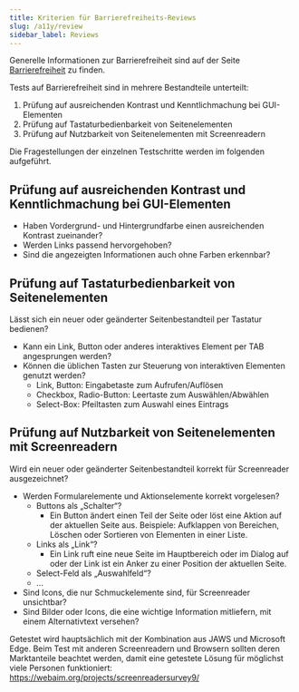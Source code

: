 ```yaml
---
title: Kriterien für Barrierefreiheits-Reviews
slug: /a11y/review
sidebar_label: Reviews
---
```


Generelle Informationen zur Barrierefreiheit sind auf der Seite [Barrierefreiheit](start) zu finden.

Tests auf Barrierefreiheit sind in mehrere Bestandteile unterteilt:

1. Prüfung auf ausreichenden Kontrast und Kenntlichmachung bei GUI-Elementen
2. Prüfung auf Tastaturbedienbarkeit von Seitenelementen
3. Prüfung auf Nutzbarkeit von Seitenelementen mit Screenreadern

Die Fragestellungen der einzelnen Testschritte werden im folgenden aufgeführt.

## Prüfung auf ausreichenden Kontrast und Kenntlichmachung bei GUI-Elementen

- Haben Vordergrund- und Hintergrundfarbe einen ausreichenden Kontrast zueinander?
- Werden Links passend hervorgehoben?
- Sind die angezeigten Informationen auch ohne Farben erkennbar?

##  Prüfung auf Tastaturbedienbarkeit von Seitenelementen

Lässt sich ein neuer oder geänderter Seitenbestandteil per Tastatur bedienen?

- Kann ein Link, Button oder anderes interaktives Element per TAB angesprungen werden?
- Können die üblichen Tasten zur Steuerung von interaktiven Elementen genutzt werden?
    - Link, Button: Eingabetaste zum Aufrufen/Auflösen
    - Checkbox, Radio-Button: Leertaste zum Auswählen/Abwählen
    - Select-Box: Pfeiltasten zum Auswahl eines Eintrags

## Prüfung auf Nutzbarkeit von Seitenelementen mit Screenreadern

Wird ein neuer oder geänderter Seitenbestandteil korrekt für Screenreader ausgezeichnet?

- Werden Formularelemente und Aktionselemente korrekt vorgelesen?
    - Buttons als „Schalter“?
        - Ein Button ändert einen Teil der Seite oder löst eine Aktion auf der aktuellen Seite aus. Beispiele: Aufklappen von Bereichen, Löschen oder Sortieren von Elementen in einer Liste.
    - Links als „Link“?
        - Ein Link ruft eine neue Seite im Hauptbereich oder im Dialog auf oder der Link ist ein Anker zu einer Position der aktuellen Seite.
    - Select-Feld als „Auswahlfeld“?
    - ...
- Sind Icons, die nur Schmuckelemente sind, für Screenreader unsichtbar?
- Sind Bilder oder Icons, die eine wichtige Information mitliefern, mit einem Alternativtext versehen?

Getestet wird hauptsächlich mit der Kombination aus JAWS und Microsoft Edge. Beim Test mit anderen Screenreadern und Browsern sollten deren Marktanteile beachtet werden, damit eine getestete Lösung für möglichst viele Personen funktioniert: https://webaim.org/projects/screenreadersurvey9/
